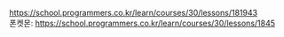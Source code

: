 https://school.programmers.co.kr/learn/courses/30/lessons/181943<br>
폰켓몬: https://school.programmers.co.kr/learn/courses/30/lessons/1845<br>
